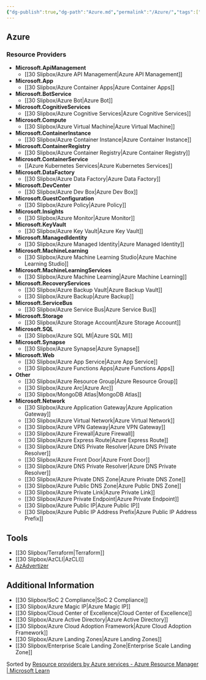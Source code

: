 ```yaml
---
{"dg-publish":true,"dg-path":"Azure.md","permalink":"/Azure/","tags":["software"]}
---
```



## Azure

### Resource Providers

- **Microsoft.ApiManagement**
  - [[30 Slipbox/Azure API Management\|Azure API Management]]
- **Microsoft.App**
  - [[30 Slipbox/Azure Container Apps\|Azure Container Apps]]
- **Microsoft.BotService**
  - [[30 Slipbox/Azure Bot\|Azure Bot]]
- **Microsoft.CognitiveServices**
  - [[30 Slipbox/Azure Cognitive Services\|Azure Cognitive Services]]
- **Microsoft.Compute**
  - [[30 Slipbox/Azure Virtual Machine\|Azure Virtual Machine]]
- **Microsoft.ContainerInstance**
  - [[30 Slipbox/Azure Container Instance\|Azure Container Instance]]
- **Microsoft.ContainerRegistry**
  - [[30 Slipbox/Azure Container Registry\|Azure Container Registry]]
- **Microsoft.ContainerService**
  - [[Azure Kubernetes Services\|Azure Kubernetes Services]]
- **Microsoft.DataFactory**
  - [[30 Slipbox/Azure Data Factory\|Azure Data Factory]]
- **Microsoft.DevCenter**
  - [[30 Slipbox/Azure Dev Box\|Azure Dev Box]]
- **Microsoft.GuestConfiguration**
  - [[30 Slipbox/Azure Policy\|Azure Policy]]
- **Microsoft.Insights**
  - [[30 Slipbox/Azure Monitor\|Azure Monitor]]
- **Microsoft.KeyVault**
  - [[30 Slipbox/Azure Key Vault\|Azure Key Vault]]
- **Microsoft.ManagedIdentity**
  - [[30 Slipbox/Azure Managed Identity\|Azure Managed Identity]]
- **Microsoft.MachineLearning**
  - [[30 Slipbox/Azure Machine Learning Studio\|Azure Machine Learning Studio]]
- **Microsoft.MachineLearningServices**
  - [[30 Slipbox/Azure Machine Learning\|Azure Machine Learning]]
- **Microsoft.RecoveryServices**
  - [[30 Slipbox/Azure Backup Vault\|Azure Backup Vault]]
  - [[30 Slipbox/Azure Backup\|Azure Backup]]
- **Microsoft.ServiceBus**
  - [[30 Slipbox/Azure Service Bus\|Azure Service Bus]]
- **Microsoft.Storage**
  - [[30 Slipbox/Azure Storage Account\|Azure Storage Account]]
- **Microsoft.SQL**
  - [[30 Slipbox/Azure SQL MI\|Azure SQL MI]]
- **Microsoft.Synapse**
  - [[30 Slipbox/Azure Synapse\|Azure Synapse]]
- **Microsoft.Web**
  - [[30 Slipbox/Azure App Service\|Azure App Service]]
  - [[30 Slipbox/Azure Functions Apps\|Azure Functions Apps]]
- **Other**
  - [[30 Slipbox/Azure Resource Group\|Azure Resource Group]]
  - [[30 Slipbox/Azure Arc\|Azure Arc]]
  - [[30 Slipbox/MongoDB Atlas\|MongoDB Atlas]]
- **Microsoft.Network**
  - [[30 Slipbox/Azure Application Gateway\|Azure Application Gateway]]
  - [[30 Slipbox/Azure Virtual Network\|Azure Virtual Network]]
  - [[30 Slipbox/Azure VPN Gateway\|Azure VPN Gateway]]
  - [[30 Slipbox/Azure Firewall\|Azure Firewall]]
  - [[30 Slipbox/Azure Express Route\|Azure Express Route]]
  - [[30 Slipbox/Azure DNS Private Resolver\|Azure DNS Private Resolver]]
  - [[30 Slipbox/Azure Front Door\|Azure Front Door]]
  - [[30 Slipbox/Azure DNS Private Resolver\|Azure DNS Private Resolver]]
  - [[30 Slipbox/Azure Private DNS Zone\|Azure Private DNS Zone]]
  - [[30 Slipbox/Azure Public DNS Zone\|Azure Public DNS Zone]]
  - [[30 Slipbox/Azure Private Link\|Azure Private Link]]
  - [[30 Slipbox/Azure Private Endpoint\|Azure Private Endpoint]]
  - [[30 Slipbox/Azure Public IP\|Azure Public IP]]
  - [[30 Slipbox/Azure Public IP Address Prefix\|Azure Public IP Address Prefix]]

## Tools

- [[30 Slipbox/Terraform\|Terraform]]
- [[30 Slipbox/AzCLI\|AzCLI]]
- [AzAdvertizer](https://www.azadvertizer.net/index.html)

## Additional Information

- [[30 Slipbox/SoC 2 Compliance\|SoC 2 Compliance]]
- [[30 Slipbox/Azure Magic IP\|Azure Magic IP]]
- [[30 Slipbox/Cloud Center of Excellence\|Cloud Center of Excellence]]
- [[30 Slipbox/Azure Active Directory\|Azure Active Directory]]
- [[30 Slipbox/Azure Cloud Adoption Framework\|Azure Cloud Adoption Framework]]
- [[30 Slipbox/Azure Landing Zones\|Azure Landing Zones]]
- [[30 Slipbox/Enterprise Scale Landing Zone\|Enterprise Scale Landing Zone]]

Sorted by [Resource providers by Azure services - Azure Resource Manager | Microsoft Learn](https://learn.microsoft.com/en-us/azure/azure-resource-manager/management/azure-services-resource-providers)
